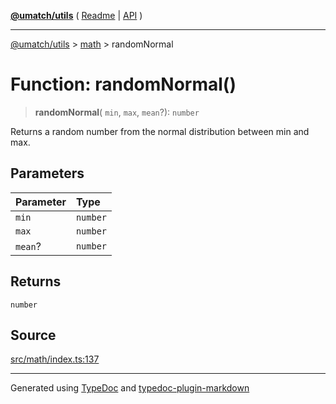 [**@umatch/utils**](../../README.md) ( [Readme](../../README.md) \| [API](../../API.md) )

---

[@umatch/utils](../../API.md) > [math](../README.md) > randomNormal

# Function: randomNormal()

> **randomNormal**(
> `min`,
> `max`,
> `mean`?): `number`

Returns a random number from the normal distribution between min and max.

## Parameters

| Parameter | Type     |
| :-------- | :------- |
| `min`     | `number` |
| `max`     | `number` |
| `mean`?   | `number` |

## Returns

`number`

## Source

[src/math/index.ts:137](https://github.com/umatch-oficial/utils/blob/1dcf13d/src/math/index.ts#L137)

---

Generated using [TypeDoc](https://typedoc.org/) and [typedoc-plugin-markdown](https://www.npmjs.com/package/typedoc-plugin-markdown)
